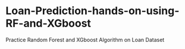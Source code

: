 # Loan-Prediction-hands-on-using-RF-and-XGboost
Practice Random Forest and XGboost Algorithm on Loan Dataset
